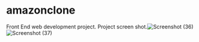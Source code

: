 # amazonclone
Front End web development project.
Project screen shot.![Screenshot (36)](https://github.com/devlopermahesh/amazonclone/assets/108455779/1ab72665-5e3e-4211-8994-985a58ff64d4)
![Screenshot (37)](https://github.com/devlopermahesh/amazonclone/assets/108455779/02fcba6b-f0f1-4765-be77-63dee3f8dc30)
